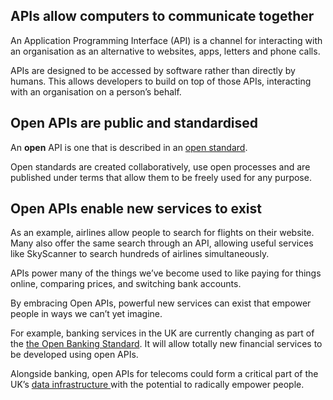 ## APIs allow computers to communicate together

An Application Programming Interface (API) is a channel for interacting with an organisation as an alternative to websites, apps, letters and phone calls.

APIs are designed to be accessed by software rather than directly by humans. This allows developers to build on top of those APIs, interacting with an organisation on a person&rsquo;s behalf.

## Open APIs are public and standardised

An __open__ API is one that is described in an [open standard](https://theodi.org/blog/documenting-the-development-of-open-standards-for-data).

Open standards are created collaboratively, use open processes and are published under terms that allow them to be freely used for any purpose.

## Open APIs enable new services to exist

As an example, airlines allow people to search for flights on their website. Many also offer the same search through an API, allowing useful services like SkyScanner to search hundreds of airlines simultaneously.

APIs power many of the things we&rsquo;ve become used to like paying for things online, comparing prices, and switching bank accounts.

By embracing Open APIs, powerful new services can exist that empower people in ways we can&rsquo;t yet imagine.

For example, banking services in the UK are currently changing as part of the [the Open Banking Standard](https://www.openbanking.org.uk). It will allow totally new financial services to be developed using open APIs.

Alongside banking, open APIs for telecoms could form a critical part of the UK&rsquo;s [data infrastructure ](https://theodi.org/what-is-data-infrastructure) with the potential to radically empower people.
